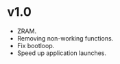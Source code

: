 # v1.0

- ZRAM.
- Removing non-working functions.
- Fix bootloop.
- Speed ​​up application launches.
